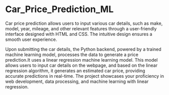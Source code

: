 # Car_Price_Prediction_ML
Car price prediction allows users to input various car details, such as make, model, year, mileage, and other relevant features through a user-friendly interface designed with HTML and CSS. The intuitive design ensures a smooth user experience.

Upon submitting the car details, the Python backend, powered by a trained machine learning model, processes the data to generate a price prediction.It uses a linear regression machine learning model. This model allows users to input car details on the webpage, and based on the linear regression algorithm, it generates an estimated car price, providing accurate predictions in real-time. The project showcases your proficiency in web development, data processing, and machine learning with linear regression.
